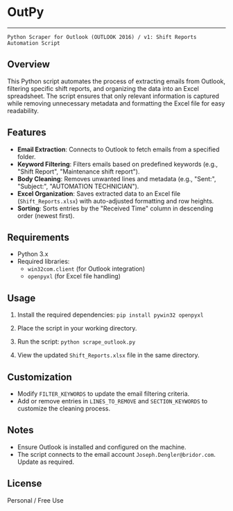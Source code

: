 # OutPy
--------
`Python Scraper for Outlook (OUTLOOK 2016) / v1: Shift Reports Automation Script`

Overview
--------
This Python script automates the process of extracting emails from Outlook, filtering specific shift reports, and organizing the data into an Excel spreadsheet. The script ensures that only relevant information is captured while removing unnecessary metadata and formatting the Excel file for easy readability.

Features
--------
-   **Email Extraction**: Connects to Outlook to fetch emails from a specified folder.
-   **Keyword Filtering**: Filters emails based on predefined keywords (e.g., "Shift Report", "Maintenance shift report").
-   **Body Cleaning**: Removes unwanted lines and metadata (e.g., "Sent:", "Subject:", "AUTOMATION TECHNICIAN").
-   **Excel Organization**: Saves extracted data to an Excel file (`Shift_Reports.xlsx`) with auto-adjusted formatting and row heights.
-   **Sorting**: Sorts entries by the "Received Time" column in descending order (newest first).

Requirements
------------
-   Python 3.x
-   Required libraries:
    -   `win32com.client` (for Outlook integration)
    -   `openpyxl` (for Excel file handling)

Usage
-----

1.  Install the required dependencies:
    `pip install pywin32 openpyxl`

3.  Place the script in your working directory.
   
5.  Run the script:
    `python scrape_outlook.py`

6.  View the updated `Shift_Reports.xlsx` file in the same directory.

Customization
-------------

-   Modify `FILTER_KEYWORDS` to update the email filtering criteria.
-   Add or remove entries in `LINES_TO_REMOVE` and `SECTION_KEYWORDS` to customize the cleaning process.

Notes
-----

-   Ensure Outlook is installed and configured on the machine.
-   The script connects to the email account `Joseph.Dengler@bridor.com`. Update as required.

License
-------
Personal / Free Use

